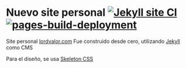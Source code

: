 # Nuevo site personal [![Jekyll site CI](https://github.com/vlozadadotcom/vlozadadotcom.github.io/actions/workflows/jekyll.yml/badge.svg)](https://github.com/vlozadadotcom/vlozadadotcom.github.io/actions/workflows/jekyll.yml) [![pages-build-deployment](https://github.com/vlozadadotcom/vlozadadotcom.github.io/actions/workflows/pages/pages-build-deployment/badge.svg)](https://github.com/vlozadadotcom/vlozadadotcom.github.io/actions/workflows/pages/pages-build-deployment)

Site personal [lordvalor.com](https://lordvalor.com)
Fue construido desde cero, utilizando [Jekyll][2] como CMS

Para el diseño, se usa [Skeleton CSS][1]

[1]: https://getskeleton.com
[2]: https://jekyllrb.com

